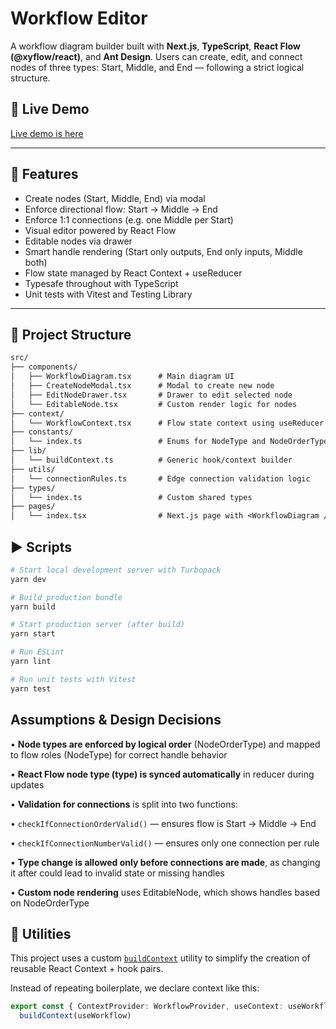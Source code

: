 
# Workflow Editor

A workflow diagram builder built with **Next.js**, **TypeScript**, **React Flow (@xyflow/react)**, and **Ant Design**. Users can create, edit, and connect nodes of three types: Start, Middle, and End — following a strict logical structure.

## 🚀 Live Demo

[Live demo is here](https://nextjs-flow-ant.vercel.app/)

---

## 🧠 Features

- Create nodes (Start, Middle, End) via modal
- Enforce directional flow: Start → Middle → End
- Enforce 1:1 connections (e.g. one Middle per Start)
- Visual editor powered by React Flow
- Editable nodes via drawer
- Smart handle rendering (Start only outputs, End only inputs, Middle both)
- Flow state managed by React Context + useReducer
- Typesafe throughout with TypeScript
- Unit tests with Vitest and Testing Library

---

## 📁 Project Structure

```txt
src/
├── components/
│   ├── WorkflowDiagram.tsx      # Main diagram UI
│   ├── CreateNodeModal.tsx      # Modal to create new node
│   ├── EditNodeDrawer.tsx       # Drawer to edit selected node
│   └── EditableNode.tsx         # Custom render logic for nodes
├── context/
│   └── WorkflowContext.tsx      # Flow state context using useReducer
├── constants/
│   └── index.ts                 # Enums for NodeType and NodeOrderType
├── lib/
│   └── buildContext.ts          # Generic hook/context builder
├── utils/
│   └── connectionRules.ts       # Edge connection validation logic
├── types/
│   └── index.ts                 # Custom shared types
├── pages/
│   └── index.tsx                # Next.js page with <WorkflowDiagram />
```


## ▶️ Scripts

```bash
# Start local development server with Turbopack
yarn dev

# Build production bundle
yarn build

# Start production server (after build)
yarn start

# Run ESLint
yarn lint

# Run unit tests with Vitest
yarn test
```

## Assumptions & Design Decisions

•  **Node types are enforced by logical order** (NodeOrderType) and mapped to flow roles (NodeType) for correct handle behavior

• **React Flow node type (type) is synced automatically** in reducer during updates

•  **Validation for connections** is split into two functions:

•  `checkIfConnectionOrderValid()` — ensures flow is Start → Middle → End

•  `checkIfConnectionNumberValid()` — ensures only one connection per rule

•  **Type change is allowed only before connections are made**, as changing it after could lead to invalid state or missing handles

•  **Custom node rendering** uses EditableNode, which shows handles based on NodeOrderType



## 🧰 Utilities

This project uses a custom [`buildContext`](https://gist.github.com/LeMark0/28c7c8d0edcafb76ea77f4a0948d88fc) utility to simplify the creation of reusable React Context + hook pairs.

Instead of repeating boilerplate, we declare context like this:

```ts
export const { ContextProvider: WorkflowProvider, useContext: useWorkflowContext } =
  buildContext(useWorkflow)
